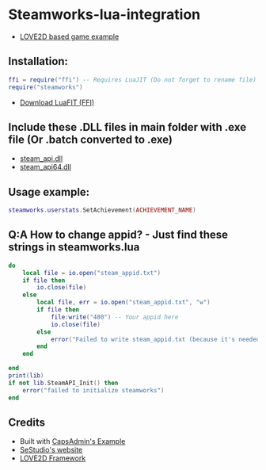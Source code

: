 # Steamworks-lua-integration
* [LOVE2D based game example](https://drive.google.com/uc?export=download&id=0B-V5MASkccPiaVVnZnI3cDdzR00)
## Installation:
```lua
ffi = require("ffi") -- Requires LuaJIT (Do not forget to rename file)
require("steamworks")
```
* [Download LuaFIT (FFI)](http://luajit.org/download.html)

## Include these .DLL files in main folder with .exe file (Or .batch converted to .exe)
* [steam_api.dll](https://drive.google.com/uc?export=download&id=0B-V5MASkccPiOUVUR0hobW91MTg)
* [steam_api64.dll](https://drive.google.com/uc?export=download&id=0B-V5MASkccPiSkxleko2b3hwRmM)

## Usage example:
```lua
steamworks.userstats.SetAchievement(ACHIEVEMENT_NAME)
```

## Q:A How to change appid? - Just find these strings in steamworks.lua
```lua
do
	local file = io.open("steam_appid.txt")
	if file then
		io.close(file)
	else
		local file, err = io.open("steam_appid.txt", "w")
		if file then
			file:write("480") -- Your appid here
			io.close(file)
		else
			error("Failed to write steam_appid.txt (because it's needed) in cd : " .. err)
		end
	end

end
print(lib)
if not lib.SteamAPI_Init() then
	error("failed to initialize steamworks")
end
```

## Credits
- Built with [CapsAdmin's Example](https://github.com/CapsAdmin/ffibuild/tree/master/examples/steamworks)
- [SeStudio's website](http://sestudio.org/)
- [LOVE2D Framework](https://love2d.org/)
